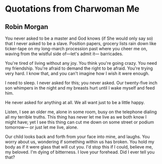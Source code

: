 # Quotations from Charwoman Me
## Robin Morgan
You never asked to be a master
and God knows (if She would only say so)
that I never asked to be a slave.
Position papers, grocery lists
rain down like ticker-tape on my long-march procession
past where you cheer me on,
waving from the wistful side of—let's admit it—
barricades.

You're tired of living without any joy.
You think you're going crazy.
You need my friendship.
You're afraid to demand the right
to be afraid.
You're trying very hard.
I know that, and you can't imagine
how I wish it were enough.

I need to sleep.
I never asked for this;
you never asked.
Our twenty-five inch son
whimpers in the night
and my breasts hurt until I wake myself
and feed him.

He never asked for anything at all.
We all want just to be a little happy.

Listen, I see an older me, alone
in some room, busy on the telephone
dialing all my terrible truths.
This thing has never let me live
as we both know I might have; yet I see
this thing can cut me down
on some street or podium tomorrow—
or just let me live, alone.

Our child looks back and forth
from your face into mine, and laughs.
You worry about us, wondering if
something within us has broken.
You hold my body as if it were glass
that will cut you.
I'd stop this if I could, believe me, my beloved.
I'm dying of bitterness.
I love your forehead.
Did I ever tell you that?